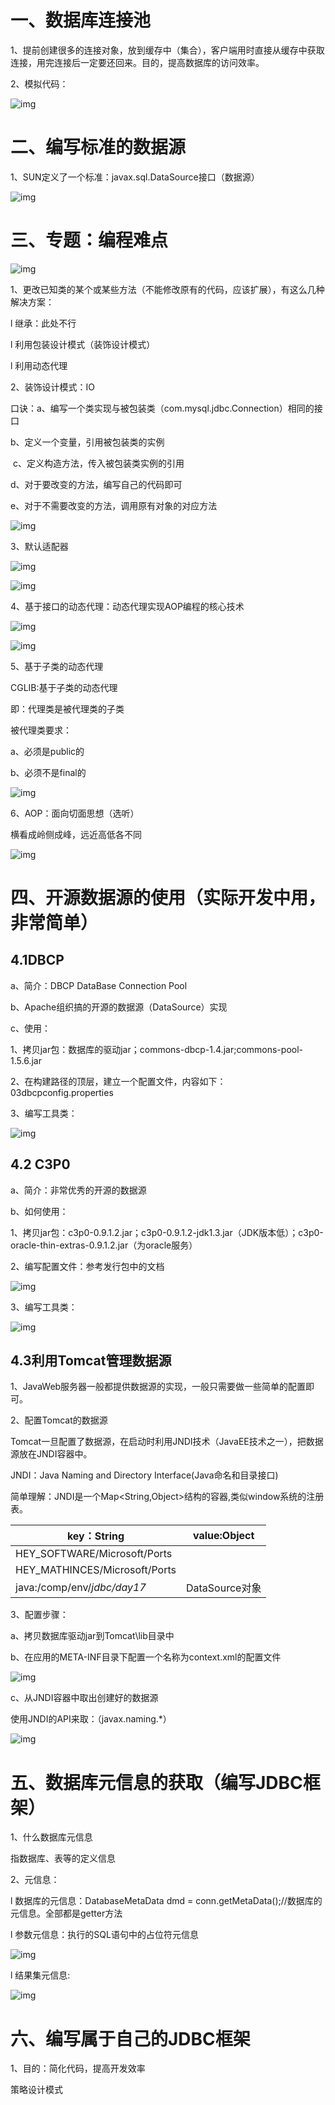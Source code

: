 # 一、数据库连接池

1、提前创建很多的连接对象，放到缓存中（集合），客户端用时直接从缓存中获取连接，用完连接后一定要还回来。目的，提高数据库的访问效率。

2、模拟代码：

![img](数据库和连接池/clip_image002.jpg)

 

# 二、编写标准的数据源

1、SUN定义了一个标准：javax.sql.DataSource接口（数据源）

![img](数据库和连接池/clip_image004.jpg)

# 三、专题：编程难点

![img](数据库和连接池/clip_image006.jpg)

1、更改已知类的某个或某些方法（不能修改原有的代码，应该扩展），有这么几种解决方案：

l 继承：此处不行

l 利用包装设计模式（装饰设计模式）

l 利用动态代理

2、装饰设计模式：IO

口诀：a、编写一个类实现与被包装类（com.mysql.jdbc.Connection）相同的接口

 b、定义一个变量，引用被包装类的实例

​     c、定义构造方法，传入被包装类实例的引用

 d、对于要改变的方法，编写自己的代码即可

 e、对于不需要改变的方法，调用原有对象的对应方法

![img](数据库和连接池/clip_image008.jpg)

3、默认适配器

![img](数据库和连接池/clip_image010.jpg)

![img](数据库和连接池/clip_image012.jpg)

4、基于接口的动态代理：动态代理实现AOP编程的核心技术

![img](数据库和连接池/clip_image014.jpg)

![img](数据库和连接池/clip_image016.jpg)

 

5、基于子类的动态代理

CGLIB:基于子类的动态代理

即：代理类是被代理类的子类

 

被代理类要求：

a、必须是public的

b、必须不是final的

![img](数据库和连接池/clip_image018.jpg)

6、AOP：面向切面思想（选听）

横看成岭侧成峰，远近高低各不同

 

![img](数据库和连接池/clip_image020.jpg)

# 四、开源数据源的使用（实际开发中用，非常简单）

## 4.1DBCP

a、简介：DBCP DataBase Connection Pool

b、Apache组织搞的开源的数据源（DataSource）实现

c、使用：

1、拷贝jar包：数据库的驱动jar；commons-dbcp-1.4.jar;commons-pool-1.5.6.jar

2、在构建路径的顶层，建立一个配置文件，内容如下：03dbcpconfig.properties

3、编写工具类：

![img](数据库和连接池/clip_image022.jpg)

## 4.2 C3P0

a、简介：非常优秀的开源的数据源

b、如何使用：

1、拷贝jar包：c3p0-0.9.1.2.jar；c3p0-0.9.1.2-jdk1.3.jar（JDK版本低）；c3p0-oracle-thin-extras-0.9.1.2.jar（为oracle服务）

2、编写配置文件：参考发行包中的文档

![img](数据库和连接池/clip_image024.jpg)

3、编写工具类：

![img](数据库和连接池/clip_image026.jpg)

## 4.3利用Tomcat管理数据源

1、JavaWeb服务器一般都提供数据源的实现，一般只需要做一些简单的配置即可。

2、配置Tomcat的数据源

Tomcat一旦配置了数据源，在启动时利用JNDI技术（JavaEE技术之一），把数据源放在JNDI容器中。

JNDI：Java Naming and Directory Interface(Java命名和目录接口)

简单理解：JNDI是一个Map<String,Object>结构的容器,类似window系统的注册表。

 

| key：String                   | value:Object   |
| ----------------------------- | -------------- |
| HEY_SOFTWARE/Microsoft/Ports  |                |
| HEY_MATHINCES/Microsoft/Ports |                |
| java:/comp/env/*jdbc/day17*   | DataSource对象 |

 

3、配置步骤：

a、拷贝数据库驱动jar到Tomcat\lib目录中

b、在应用的META-INF目录下配置一个名称为context.xml的配置文件

![img](数据库和连接池/clip_image028.jpg)

c、从JNDI容器中取出创建好的数据源

使用JNDI的API来取：（javax.naming.*）

![img](数据库和连接池/clip_image029.png)

 

# 五、数据库元信息的获取（编写JDBC框架）

1、什么数据库元信息

指数据库、表等的定义信息

2、元信息：

l 数据库的元信息：DatabaseMetaData dmd = conn.getMetaData();//数据库的元信息。全部都是getter方法

l 参数元信息：执行的SQL语句中的占位符元信息

![img](数据库和连接池/clip_image031.jpg)

l 结果集元信息:

![img](数据库和连接池/clip_image032.png)

# 六、编写属于自己的JDBC框架

1、目的：简化代码，提高开发效率

 

策略设计模式

 